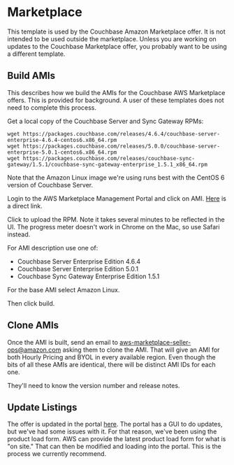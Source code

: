 # Marketplace

This template is used by the Couchbase Amazon Marketplace offer.  It is not intended to be used outside the marketplace.  Unless you are working on updates to the Couchbase Marketplace offer, you probably want to be using a different template.

## Build AMIs

This describes how we build the AMIs for the Couchbase AWS Marketplace offers.  This is provided for background.  A user of these templates does not need to complete this process.

Get a local copy of the Couchbase Server and Sync Gateway RPMs:

    wget https://packages.couchbase.com/releases/4.6.4/couchbase-server-enterprise-4.6.4-centos6.x86_64.rpm
    wget https://packages.couchbase.com/releases/5.0.0/couchbase-server-enterprise-5.0.1-centos6.x86_64.rpm
    wget https://packages.couchbase.com/releases/couchbase-sync-gateway/1.5.1/couchbase-sync-gateway-enterprise_1.5.1_x86_64.rpm

Note that the Amazon Linux image we're using runs best with the CentOS 6 version of Couchbase Server.

Login to the AWS Marketplace Management Portal and click on AMI.  [Here](https://aws.amazon.com/marketplace/management/manage-products) is a direct link.

Click to upload the RPM.  Note it takes several minutes to be reflected in the UI.  The progress meter doesn't work in Chrome on the Mac, so use Safari instead.

For AMI description use one of:
* Couchbase Server Enterprise Edition 4.6.4
* Couchbase Server Enterprise Edition 5.0.1
* Couchbase Sync Gateway Enterprise Edition 1.5.1

For the base AMI select Amazon Linux.

Then click build.

## Clone AMIs

Once the AMI is built, send an email to aws-marketplace-seller-ops@amazon.com asking them to clone the AMI.  That will give an AMI for both Hourly Pricing and BYOL in every available region.  Even though the bits of all these AMIs are identical, there will be distinct AMI IDs for each one.  

They'll need to know the version number and release notes.

## Update Listings

The offer is updated in the portal [here](https://aws.amazon.com/marketplace/management/).  The portal has a GUI to do updates, but we've had some issues with it.  For that reason, we've been using the product load form.  AWS can provide the latest product load form for what is "on site."  That can then be modified and loading into the portal.  This is the process we currently recommend.
